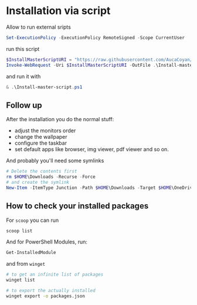 # Installation via script

Allow to run external sripts

```powershell
Set-ExecutionPolicy -ExecutionPolicy RemoteSigned -Scope CurrentUser
```

run this script

```powershell
$InstallMasterScriptURI = "https://raw.githubusercontent.com/AucaCoyan/dotfiles/main/Windows/Install-master-script.ps1"
Invoke-WebRequest -Uri $InstallMasterScriptURI -OutFile .\Install-master-script.ps1
```

and run it with

```powershell
& .\Install-master-script.ps1
```

## Follow up

After the installation you do the normal stuff:

- adjust the monitors order
- change the wallpaper
- configure the taskbar
- set default apps like browser, img viewer, pdf viewer and so on.

And probably you'll need some symlinks

```powershell
# Delete the contents first
rm $HOME\Downloads -Recurse -Force
# and create the symlink
New-Item -ItemType Junction -Path $HOME\Downloads -Target $HOME\OneDrive\Downloads\
```

## How to check your installed packages

For `scoop` you can run

```sh
scoop list
```

And for PowerShell Modules, run:

```sh
Get-InstalledModule
```

and from `winget`

```sh
# to get an infinite list of packages
winget list

# to export the actually installed
winget export -o packages.json
```
